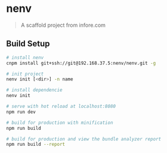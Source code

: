 # nenv

> A scaffold project from infore.com

## Build Setup

``` bash
# install nenv
cnpm install git+ssh://git@192.168.37.5:nenv/nenv.git -g

# init project
nenv init [<dir>] -n name

# install dependencie
nenv init

# serve with hot reload at localhost:8080
npm run dev

# build for production with minification
npm run build

# build for production and view the bundle analyzer report
npm run build --report

```
